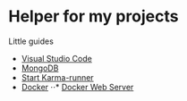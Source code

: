 # Helper for my projects

Little guides

* [Visual Studio Code](https://github.com/RaymondProduction/helper/blob/master/manuals/vsc.md)
* [MongoDB](https://github.com/RaymondProduction/helper/blob/master/manuals/mongodb.md)
* [Start Karma-runner](https://github.com/RaymondProduction/helper/blob/master/karma/README.md)
* [Docker](https://github.com/RaymondProduction/helper/blob/master/manuals/docker.md)
⋅⋅* [Docker Web Server](https://github.com/RaymondProduction/helper/blob/master/manuals/docker-webserver.md)